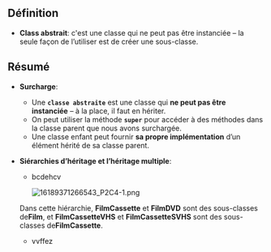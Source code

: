 ## Définition
- **Class abstrait**:
    c'est une classe qui ne peut pas être instanciée – la seule façon de l’utiliser est de créer une sous-classe.

  
## Résumé

- **Surcharge**:
  - Une **`classe abstraite`** est une classe qui **ne peut pas être instanciée** – à la place, il faut en hériter.
  - On peut utiliser la méthode **`super`** pour accéder à des méthodes dans la classe parent que nous avons surchargée.
  - Une classe enfant peut fournir **sa propre implémentation** d’un élément hérité de sa classe parent.

-  **Siérarchies d’héritage et l’héritage multiple**:

    - bcdehcv 
   
        ![16189371266543_P2C4-1.png](../../home/ramiaranjafy/T%C3%A9l%C3%A9chargements/16189371266543_P2C4-1.png)
    
   Dans cette hiérarchie,  **FilmCassette**  et  **FilmDVD**  sont des sous-classes de**Film**, et  **FilmCassetteVHS**  et  **FilmCassetteSVHS**  sont des sous-classes de**FilmCassette**.

    - vvffez 
    
     